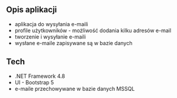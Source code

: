 ## Opis aplikacji
- aplikacja do wysyłania e-maili
- profile użytkowników - możliwość dodania kilku adresów e-mail
- tworzenie i wysyłanie e-maili
- wysłane e-maile zapisywane są w bazie danych

## Tech
- .NET Framework 4.8
- UI - Bootstrap 5
- e-maile przechowywane w bazie danych MSSQL
